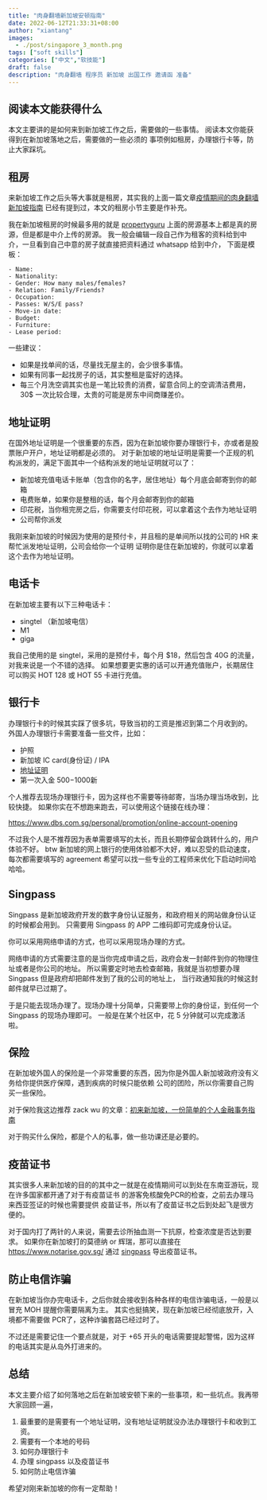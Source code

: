 ```yaml
---
title: "肉身翻墙新加坡安顿指南"
date: 2022-06-12T21:33:31+08:00
author: "xiantang"
images:
  - ./post/singapore_3_month.png
tags: ["soft skills"]
categories: ["中文","软技能"]
draft: false
description: "肉身翻墙 程序员 新加坡 出国工作 邀请函 准备"
---
```


 
<!-- 
* 是会先写一句话，同步背景和上下文
* 评论式写作引用一些大牛说的话
* 多一些有趣的跳转链接
* 在文章末尾推荐一些有趣的链接
* 先写提纲，再写内容 -->


## 阅读本文能获得什么

本文主要讲的是如何来到新加坡工作之后，需要做的一些事情。
阅读本文你能获得到在新加坡落地之后，需要做的一些必须的
事项例如租房，办理银行卡等，防止大家踩坑。

## 租房
来新加坡工作之后头等大事就是租房，其实我的上面一篇文章[疫情期间的肉身翻墙新加坡指南](https://vim0.com/post/softskills/physical_break_gfw/#%E7%A7%9F%E6%88%BF)
已经有提到过，本文的租房小节主要是作补充。

我在新加坡租房的时候最多用的就是 [propertyguru](www.propertyguru.com)
上面的房源基本上都是真的房源，但是都是中介上传的房源。
我一般会编辑一段自己作为租客的资料给到中介，一旦看到自己中意的房子就直接把资料通过 whatsapp 给到中介，
下面是模板：

```
- Name: 
- Nationality: 
- Gender: How many males/females? 
- Relation: Family/Friends? 
- Occupation:  
- Passes: W/S/E pass? 
- Move-in date: 
- Budget: 
- Furniture: 
- Lease period: 
```

一些建议：


* 如果是找单间的话，尽量找无屋主的，会少很多事情。
* 如果有同事一起找房子的话，其实整租是蛮好的选择。
* 每三个月洗空调其实也是一笔比较贵的消费，留意合同上的空调清洁费用，30$ 一次比较合理，太贵的可能是房东中间商赚差价。

## 地址证明

在国外地址证明是一个很重要的东西，因为在新加坡你要办理银行卡，亦或者是股票账户开户，地址证明都是必须的。
对于新加坡的地址证明是需要一个正规的机构派发的，满足下面其中一个结构派发的地址证明就可以了：

* 新加坡充值电话卡账单（包含你的名字，居住地址）每个月底会邮寄到你的邮箱
* 电费账单，如果你是整租的话，每个月会邮寄到你的邮箱
* 印花税，当你租完房之后，你需要支付印花税，可以拿着这个去作为地址证明
* 公司帮你派发

我刚来新加坡的时候因为使用的是预付卡，并且租的是单间所以找的公司的 HR 来帮忙派发地址证明，公司会给你一个证明
证明你是住在新加坡的，你就可以拿着这个去作为地址证明。

## 电话卡

在新加坡主要有以下三种电话卡：

* singtel （新加坡电信）
* M1 
* giga

我自己使用的是 singtel，采用的是预付卡，每个月 $18，然后包含 40G  的流量，对我来说是一个不错的选择。
如果想要更实惠的话可以开通充值账户，长期居住可以购买  HOT 128 或 HOT 55 卡进行充值。

## 银行卡
办理银行卡的时候其实踩了很多坑，导致当初的工资是推迟到第二个月收到的。
外国人办理银行卡需要准备一些文件，比如：

* 护照
* 新加坡 IC card(身份证) / IPA 
* [地址证明](#地址证明)
* 第一次入金 $500-$1000新

个人推荐去现场办理银行卡，因为这样也不需要等待邮寄，当场办理当场收到，比较快捷。
如果你实在不想跑来跑去，可以使用这个链接在线办理：

<https://www.dbs.com.sg/personal/promotion/online-account-opening>

不过我个人是不推荐因为表单需要填写的太长，而且长期停留会跳转什么的，用户体验不好。
btw 新加坡的网上银行的使用体验都不大好，难以忍受的启动速度，每次都需要填写的 agreement 
希望可以找一些专业的工程师来优化下启动时间哈哈哈。


## Singpass

Singpass 是新加坡政府开发的数字身份认证服务，和政府相关的网站做身份认证的时候都会用到。
只需要用 Singpass 的 APP 二维码即可完成身份认证。

你可以采用网络申请的方式，也可以采用现场办理的方式。

网络申请的方式需要注意的是当你完成申请之后，政府会发一封邮件到你的物理住址或者是你公司的地址。
所以需要定时地去检查邮箱，我就是当初想要办理 Singpass 但是政府却把邮件发到了我的公司的地址上，
当行政通知我的时候这封邮件就早已过期了。

于是只能去现场办理了。现场办理十分简单，只需要带上你的身份证，到任何一个 Singpass 的现场办理即可。
一般是在某个社区中，花 5 分钟就可以完成激活啦。

## 保险

在新加坡外国人的保险是一个非常重要的东西，因为你是外国人新加坡政府没有义务给你提供医疗保障，遇到疾病的时候只能依赖
公司的团险，所以你需要自己购买一些保险。

对于保险我这边推荐 zack wu 的文章：[初来新加坡，一份简单的个人金融事务指南](https://www.zackwu.com/posts/2021-09-22-personal-finance-in-singapore-for-expats/#%E4%B8%AA%E4%BA%BA%E4%BF%9D%E9%99%A9)

对于购买什么保险，都是个人的私事，做一些功课还是必要的。


## 疫苗证书

其实很多人来新加坡的目的的其中之一就是在疫情期间可以到处在东南亚游玩，现在许多国家都开通了对于有疫苗证书
的游客免核酸免PCR的检查，之前去办理马来西亚签证的时候也需要提供 疫苗证书，所以有了疫苗证书之后到处起飞是很方便的。

对于国内打了两针的人来说，需要去诊所抽血测一下抗原，检查浓度是否达到要求。
如果你在新加坡打的莫德纳 or 辉瑞，那可以直接在 <https://www.notarise.gov.sg/> 通过 [singpass](#Singpass) 导出疫苗证书。


## 防止电信诈骗

在新加坡当你办完电话卡，之后你就会接收到各种各样的电信诈骗电话，一般是以冒充 MOH 提醒你需要隔离为主。
其实也挺搞笑，现在新加坡已经彻底放开，入境都不需要做 PCR了，这种诈骗套路已经过时了。

不过还是需要记住一个要点就是，对于 +65 开头的电话需要提起警惕，因为这样的电话其实是从岛外打进来的。


## 总结

本文主要介绍了如何落地之后在新加坡安顿下来的一些事项，和一些坑点。我再带大家回顾一遍，

1. 最重要的是需要有一个地址证明，没有地址证明就没办法办理银行卡和收到工资。
2. 需要有一个本地的号码
3. 如何办理银行卡 
4. 办理 singpass 以及疫苗证书
5. 如何防止电信诈骗

希望对刚来新加坡的你有一定帮助！

